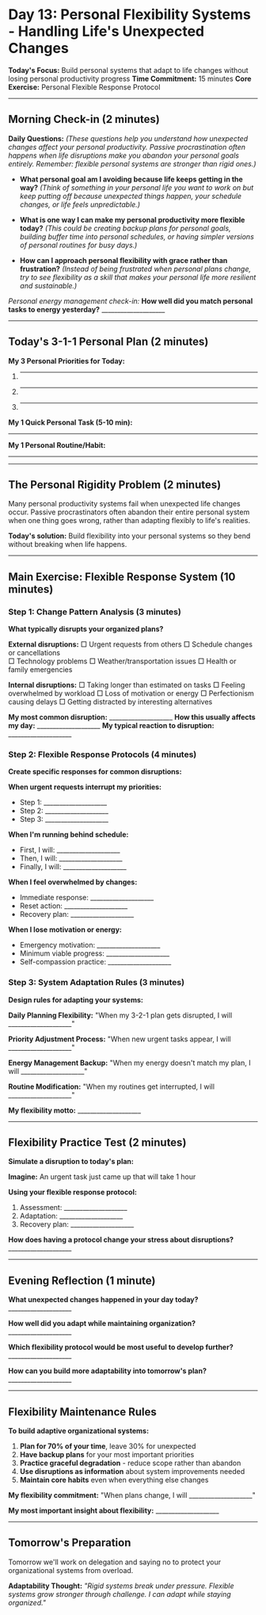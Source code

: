 # Day 13: Personal Flexibility Systems - Handling Life's Unexpected Changes

**Today's Focus:** Build personal systems that adapt to life changes without losing personal productivity progress
**Time Commitment:** 15 minutes
**Core Exercise:** Personal Flexible Response Protocol

---

## Morning Check-in (2 minutes)

**Daily Questions:** *(These questions help you understand how unexpected changes affect your personal productivity. Passive procrastination often happens when life disruptions make you abandon your personal goals entirely. Remember: flexible personal systems are stronger than rigid ones.)*

- **What personal goal am I avoiding because life keeps getting in the way?**
  *(Think of something in your personal life you want to work on but keep putting off because unexpected things happen, your schedule changes, or life feels unpredictable.)*

- **What is one way I can make my personal productivity more flexible today?**
  *(This could be creating backup plans for personal goals, building buffer time into personal schedules, or having simpler versions of personal routines for busy days.)*

- **How can I approach personal flexibility with grace rather than frustration?**
  *(Instead of being frustrated when personal plans change, try to see flexibility as a skill that makes your personal life more resilient and sustainable.)*

*Personal energy management check-in:*
**How well did you match personal tasks to energy yesterday?** ____________________

---

## Today's 3-1-1 Personal Plan (2 minutes)

**My 3 Personal Priorities for Today:**
1. ____________________
2. ____________________
3. ____________________

**My 1 Quick Personal Task (5-10 min):**
____________________

**My 1 Personal Routine/Habit:**
____________________

---

## The Personal Rigidity Problem (2 minutes)

Many personal productivity systems fail when unexpected life changes occur. Passive procrastinators often abandon their entire personal system when one thing goes wrong, rather than adapting flexibly to life's realities.

**Today's solution:** Build flexibility into your personal systems so they bend without breaking when life happens.

---

## Main Exercise: Flexible Response System (10 minutes)

### Step 1: Change Pattern Analysis (3 minutes)

**What typically disrupts your organized plans?**

**External disruptions:**
□ Urgent requests from others
□ Schedule changes or cancellations  
□ Technology problems
□ Weather/transportation issues
□ Health or family emergencies

**Internal disruptions:**
□ Taking longer than estimated on tasks
□ Feeling overwhelmed by workload
□ Loss of motivation or energy
□ Perfectionism causing delays
□ Getting distracted by interesting alternatives

**My most common disruption:** ____________________
**How this usually affects my day:** ____________________
**My typical reaction to disruption:** ____________________

### Step 2: Flexible Response Protocols (4 minutes)

**Create specific responses for common disruptions:**

**When urgent requests interrupt my priorities:**
- Step 1: ____________________
- Step 2: ____________________
- Step 3: ____________________

**When I'm running behind schedule:**
- First, I will: ____________________
- Then, I will: ____________________
- Finally, I will: ____________________

**When I feel overwhelmed by changes:**
- Immediate response: ____________________
- Reset action: ____________________
- Recovery plan: ____________________

**When I lose motivation or energy:**
- Emergency motivation: ____________________
- Minimum viable progress: ____________________
- Self-compassion practice: ____________________

### Step 3: System Adaptation Rules (3 minutes)

**Design rules for adapting your systems:**

**Daily Planning Flexibility:**
"When my 3-2-1 plan gets disrupted, I will ____________________"

**Priority Adjustment Process:**
"When new urgent tasks appear, I will ____________________"

**Energy Management Backup:**
"When my energy doesn't match my plan, I will ____________________"

**Routine Modification:**
"When my routines get interrupted, I will ____________________"

**My flexibility motto:** ____________________

---

## Flexibility Practice Test (2 minutes)

**Simulate a disruption to today's plan:**

**Imagine:** An urgent task just came up that will take 1 hour

**Using your flexible response protocol:**
1. Assessment: ____________________
2. Adaptation: ____________________  
3. Recovery plan: ____________________

**How does having a protocol change your stress about disruptions?** ____________________

---

## Evening Reflection (1 minute)

**What unexpected changes happened in your day today?** ____________________

**How well did you adapt while maintaining organization?** ____________________

**Which flexibility protocol would be most useful to develop further?** ____________________

**How can you build more adaptability into tomorrow's plan?** ____________________

---

## Flexibility Maintenance Rules

**To build adaptive organizational systems:**

1. **Plan for 70% of your time**, leave 30% for unexpected
2. **Have backup plans** for your most important priorities
3. **Practice graceful degradation** - reduce scope rather than abandon
4. **Use disruptions as information** about system improvements needed
5. **Maintain core habits** even when everything else changes

**My flexibility commitment:** "When plans change, I will ____________________"

**My most important insight about flexibility:** ____________________

---

## Tomorrow's Preparation
Tomorrow we'll work on delegation and saying no to protect your organizational systems from overload.

**Adaptability Thought:**
*"Rigid systems break under pressure. Flexible systems grow stronger through challenge. I can adapt while staying organized."*